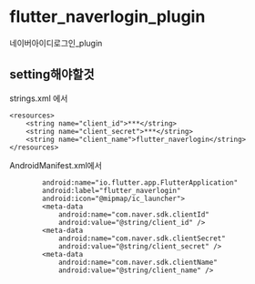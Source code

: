 # flutter_naverlogin_plugin

네이버아이디로그인_plugin

## setting해야할것

strings.xml 에서
```<?xml version="1.0" encoding="utf-8"?>
<resources>
    <string name="client_id">***</string>
    <string name="client_secret">***</string>
    <string name="client_name">flutter_naverlogin</string>
</resources>
```
AndroidManifest.xml에서

```<application
        android:name="io.flutter.app.FlutterApplication"
        android:label="flutter_naverlogin"
        android:icon="@mipmap/ic_launcher">
        <meta-data
            android:name="com.naver.sdk.clientId"
            android:value="@string/client_id" />
        <meta-data
            android:name="com.naver.sdk.clientSecret"
            android:value="@string/client_secret" />
        <meta-data
            android:name="com.naver.sdk.clientName"
            android:value="@string/client_name" />
```
